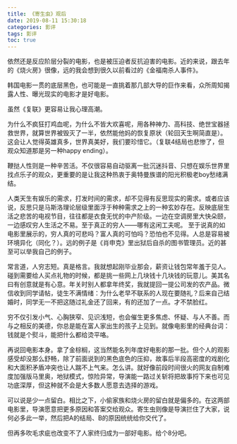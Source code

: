```yaml
---
title: 《寄生虫》观后
date: 2019-08-11 15:30:18
categories: 影评
tags: 影评
toc: true
---
```


依然还是反应阶层分裂的电影，也是被压迫者反抗迫害的电影。近的来说，跟去年的《烧火房》很像，远的我会想到很久以前看过的《金福南杀人事件》。

韩国电影一贯的底层黑色，也可能是一直挑着那几部大导的巨作来看，众所周知揭露人性、曝光现实的电影才是好电影。

虽然《复联》更容易让我心理高潮。

为什么不疯狂打鸡血呢，为什么不皆大欢喜呢，用各种神力、高科技、绝世宝器拯救世界，就算世界被毁灭了一半，依然能他妈的恢复原状（轮回天生啊简直是）。这会让人觉得英雄真多，世界真美好，我们要珍惜它。（复联4结局也悲惨了，但观众知道那是另一种happy ending）。

鞭挞人性则是一种辛苦活。不仅很容易自动驱离一批沉迷抖音、只想在娱乐世界里找点乐子的观众，更重要的是让我这种热衷于奥特曼族谱的阳光积极老boy愁绪满结。

人类天生有娱乐的需求，打发时间的需求，却不见得有反思现实的需求。或者应该说，反思只是马斯洛理论层级里面浮于种种需求之上的一种玄妙存在。反映底层生活之悲苦的电视节目，往往都是衣食无忧的中产阶级。一边在空调房里大快朵颐，一边感叹穷人生活之不易。至于真正的穷人——哪有这闲工夫呢。
至于说真的如电影里展示的，穷人真的可悲吗？富人真的可怕吗？恐怕也不见得。人总是容易被环境异化（同化？）。远的例子是《肖申克》里出狱后自杀的图书管理员。近的甚至可以举我自己的例子。

常言道，人穷志短。真是格言。我就想起刚毕业那会，薪资让钱包常年羞于见人。碰到需要给人买点礼物的时候，都是挑一些网上几块钱十几块钱的玩意儿。美其名曰有创意就是有心意。年关时别人都拿年终奖，我就提回一提公司发的农产品。微信收到同学请帖，徒生不满情绪：为什么老早不联系的人现在要随礼？后来自己结婚时，同学无一不把这随过礼金还了回来，有的还加了一点。才不禁脸红。

穷不仅引发小气、心胸狭窄、见识浅短，也会催生更多焦虑、怀疑、与人不善。而与之相反的美德，你总是能在富人家出生的孩子上见到。就像电影里的经典台词：钱就是个熨斗，能把什么都给烫平咯。

再说回电影本身。拿了金棕榈，这当然能名列年度好电影的那一批。但个人的观影感受却没那么舒畅，除了前面说到的黑色底色的压抑，故事后半段高密度的戏剧化和大面积矛盾冲突也让人踹不上气来。怎么讲。就好像前段时间很火的网友自制难度加强版马里奥，地狱模式，惊险异常，导演能一路过关斩将把故事捋下来也可见功底深厚，但这种就不会是大多数人愿意去选择的游戏。

可以说是少一点留白。相比之下，小偷家族和烧火房的留白就是偏多的。在这两部电影里，导演愿意把更多原因和答案交给观众。寄生虫则像是导演拦住了大家，说何必多此一举，然后把A的结局、B的原因统统给你交代了。

但再多吹毛求疵也改变不了人家终归成为一部好电影。给个8分吧。
